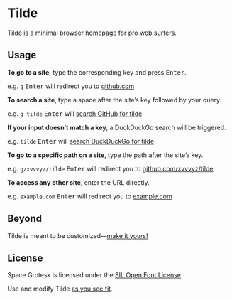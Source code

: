 # Tilde

Tilde is a minimal browser homepage for pro web surfers.

## Usage

**To go to a site**, type the corresponding key and press <kbd>Enter</kbd>.

e.g. `g` <kbd>Enter</kbd> will redirect you to [github.com](https://github.com)

**To search a site**, type a space after the site&rsquo;s key followed by your
query.

e.g. `g tilde` <kbd>Enter</kbd> will
[search GitHub for tilde](https://github.com/search?q=tilde)

**If your input doesn&rsquo;t match a key**, a DuckDuckGo search will be
triggered.

e.g. `tilde` <kbd>Enter</kbd> will
[search DuckDuckGo for tilde](https://duckduckgo.com/?q=tilde)

**To go to a specific path on a site**, type the path after the site&rsquo;s
key.

e.g. `g/xvvvyz/tilde` <kbd>Enter</kbd> will redirect you to
[github.com/xvvvyz/tilde](https://github.com/xvvvyz/tilde)

**To access any other site**, enter the URL directly.

e.g. `example.com` <kbd>Enter</kbd> will redirect you to
[example.com](https://example.com)

## Beyond

Tilde is meant to be customized&mdash;[make it yours!](index.html)

## License

Space Grotesk is licensed under the [SIL Open Font License](OFL).

Use and modify Tilde [as you see fit](UNLICENSE).
